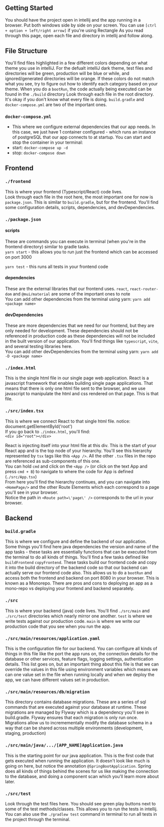 ## Getting Started
You should have the project open in intellij and the app running in a browser.
Put both windows side by side on your screen. You can use `[ctrl + option + left/right arrow]` if you're using Rectangle
As you read through this page, open each file and directory in intellij and follow along.
## File Structure
You'll find files highlighted in a few different colors depending on what theme you use in intelliJ. For the defualt intelliJ dark theme, test files and directories will be green, production will be blue or while, and ignored/generated directories will be orange. If these colors do not match what you see, try to figure out how to identify each category based on your theme.
When you do a `bootRun`, the code actually being executed can be found in the `./build` directory
Look through each file in the root directory. It's okay if you don't know what every file is doing. `build.gradle` and `docker-compose.yml` are two of the important ones.
### `docker-compose.yml`

- This where we configure external dependencies that our app needs. In this case, we just have 1 container configured - which runs an instance of postgreSQL that our app connects to at startup. You can start and stop the container in your terminal:
- start: `docker-compose up -d`
- stop: `docker-compose down`

## Frontend

### `./frontend`
This is where your frontend (Typescript/React) code lives.  
Look through each file in the root here, the most important one for now is `package.json`. This is similar to `build.gradle`, but for the frontend. You'll find some configuration details, scripts, dependencies, and devDependencies.
### `./package.json`

#### scripts
These are commands you can execute in terminal (when you're in the frontend directory) similar to gradle tasks.  
`yarn start` - this allows you to run just the frontend which can be accessed on port 3000

`yarn test` - this runs all tests in your frontend code

#### dependencies
These are the external libraries that our frontend uses. `react`, `react-router-dom` and `@mui/material` are some of the important ones to note  
You can add other dependencies from the terminal using yarn: `yarn add <package name>`

#### devDependencies
These are more dependencies that we need for our frontend, but they are only needed for development. These dependencies should not be referenced in production code as these dependencies will not be included in the built version of our application. You'll find things like `typescript`, `vite`, and several testing libraries here.  
You can add other devDependencies from the terminal using yarn: `yarn add -D <package name>`

### `./index.html`
This is the single html file in our single page web application. React is a javascript framework that enables building single page applications. That means that there is only one html file sent to the browser, and we use javascript to manipulate the html and css rendered on that page. This is that file.

### `./src/index.tsx`
This is where we connect React to that single html file. notice: document.getElementById(\'root\')  
If you go back to `./index.html`, you'll find:  
`<div id="root"></div>`

React is injecting itself into your html file at this div. This is the start of your React app and is the top node of your hierarchy. You'll see this hierarchy represented by `tsx` tags like this `<App />`. All the other `.tsx` files in the repo are referenced as sub-components of this one.  
You can hold `cmd` and click on the `<App />` (or click on the text App and press `cmd + B`) to navigate to where the code for App is defined (`./src/App.tsx`)  
From here you'll find the hierarchy continues, and you can navigate into `<HomePage/>` and the other Route Elements which each correspond to a page you'll see in your browser.  
Notice the path in `<Route path=\'page\' />`  corresponds to the url in your browser.

## Backend

### `build.gradle`
This is where we configure and define the backend of our application. Some things you'll find here
java dependencies
the version and name of the app
tasks - these tasks are essentially functions that can be executed from the terminal to do all kinds of things. You'll find a few tasks defined like `buildFrontend` `copyFrontend`. These tasks build our frontend code and copy it into the build directory of the backend code so that our backend can actually serve our frontend code also. This allows us to do a `bootRun` and access both the frontend and backend on port 8080 in your browser. This is known as a Monorepo. There are pros and cons to deploying an app as a mono-repo vs deploying your frontend and backend separately.

### `./src`
This is where your backend (java) code lives. You'll find `./src/main` and `./src/test` directories which nearly mirror one another. `test` is where we write tests against our production code. `main` is where we write our production code that you see when you run the app.

### `./src/main/resources/application.yaml`
This is the configuration file for our backend. You can configure all kinds of things in this file like the port the app runs on, the connection details for the database or other services, feature flags, logging settings, authentication details. This list goes on, but an important thing about this file is that we can override the values in this file using environment variables which means we can one value set in the file when running locally and when we deploy the app, we can have different values set in production.

### `./src/main/resources/db/migration`
This directory contains database migrations. These are a series of sql commands that are executed against your database at runtime. These migrations are managed by Flyway which is a dependency you'll see in build.gradle.
Flyway ensures that each migration is only run once.
Migrations allow us to incremementally modify the database schema in a way that can be shared across multiple environments (development, staging, production)

### `./src/main/java/.../[APP_NAME]Application.java`
This is the starting point for our java application. This is the first code that gets executed when running the application. It doesn't look like much is going on here, but notice the annotation `@SpringBootApplication`. Spring does all kinds of things behind the scenes for us like making the connection to the database, and doing a component scan which you'll learn more about later.

### `./src/test`
Look through the test files here. You should see green play buttons next to some of the test methods/classes. This allows you to run the tests in intellij.
You can also use the `./gradlew test` command in terminal to run all tests in the project through the terminal.